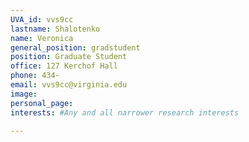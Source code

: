 ```yaml
---
UVA_id: vvs9cc
lastname: Shalotenko
name: Veronica
general_position: gradstudent
position: Graduate Student
office: 127 Kerchof Hall
phone: 434-
email: vvs9cc@virginia.edu
image:
personal_page:
interests: #Any and all narrower research interests

---
```

